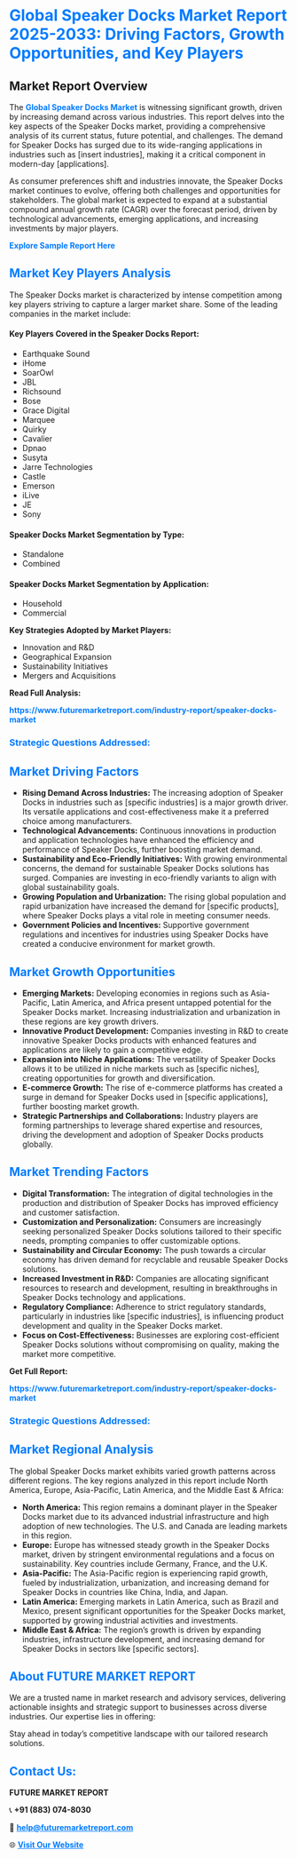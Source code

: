 <h1 style="color: #007BFF;">Global Speaker Docks Market Report 2025-2033: Driving Factors, Growth Opportunities, and Key Players</h1>

<section id="overview">
<h2>Market Report Overview</h2>
<p>The <a href="https://www.futuremarketreport.com/industry-report/speaker-docks-market" style="color: #007BFF; text-decoration: none;"><strong>Global Speaker Docks Market</strong></a> is witnessing significant growth, driven by increasing demand across various industries. This report delves into the key aspects of the Speaker Docks market, providing a comprehensive analysis of its current status, future potential, and challenges. The demand for Speaker Docks has surged due to its wide-ranging applications in industries such as [insert industries], making it a critical component in modern-day [applications].</p>
<p>As consumer preferences shift and industries innovate, the Speaker Docks market continues to evolve, offering both challenges and opportunities for stakeholders. The global market is expected to expand at a substantial compound annual growth rate (CAGR) over the forecast period, driven by technological advancements, emerging applications, and increasing investments by major players.</p>
</section>

<section id="overview">
<p><a href="https://www.futuremarketreport.com/request-sample/reportId=115848" style="color: #007BFF; text-decoration: none;"><strong>Explore Sample Report Here</strong></a></p>
</section>

<section id="key-players">
<h2 style="color: #007BFF;">Market Key Players Analysis</h2>
<p>The Speaker Docks market is characterized by intense competition among key players striving to capture a larger market share. Some of the leading companies in the market include:</p>
<h4>Key Players Covered in the Speaker Docks Report:</h4>
<ul><li>Earthquake Sound</li><li>iHome</li><li>SoarOwl</li><li>JBL</li><li>Richsound</li><li>Bose</li><li>Grace Digital</li><li>Marquee</li><li>Quirky</li><li>Cavalier</li><li>Dpnao</li><li>Susyta</li><li>Jarre Technologies</li><li>Castle</li><li>Emerson</li><li>iLive</li><li>JE</li><li>Sony</li></ul>
<h4>Speaker Docks Market Segmentation by Type:</h4>
<ul><li>Standalone</li><li>Combined</li></ul>

<h4>Speaker Docks Market Segmentation by Application:</h4>
<ul><li>Household</li><li>Commercial</li></ul>
<p><strong>Key Strategies Adopted by Market Players:</strong></p>
<ul>
<li>Innovation and R&D</li>
<li>Geographical Expansion</li>
<li>Sustainability Initiatives</li>
<li>Mergers and Acquisitions</li>
</ul>
</section>

<section>
<p><strong>Read Full Analysis: </strong></p><a href="https://www.futuremarketreport.com/industry-report/speaker-docks-market" style="color: #007BFF; text-decoration: none;"><strong>https://www.futuremarketreport.com/industry-report/speaker-docks-market</strong></a>
<h3 style="color: #007BFF;">Strategic Questions Addressed:</h3>
</section>

<section id="driving-factors">
<h2 style="color: #007BFF;">Market Driving Factors</h2>
<ul>
<li><strong>Rising Demand Across Industries:</strong> The increasing adoption of Speaker Docks in industries such as [specific industries] is a major growth driver. Its versatile applications and cost-effectiveness make it a preferred choice among manufacturers.</li>
<li><strong>Technological Advancements:</strong> Continuous innovations in production and application technologies have enhanced the efficiency and performance of Speaker Docks, further boosting market demand.</li>
<li><strong>Sustainability and Eco-Friendly Initiatives:</strong> With growing environmental concerns, the demand for sustainable Speaker Docks solutions has surged. Companies are investing in eco-friendly variants to align with global sustainability goals.</li>
<li><strong>Growing Population and Urbanization:</strong> The rising global population and rapid urbanization have increased the demand for [specific products], where Speaker Docks plays a vital role in meeting consumer needs.</li>
<li><strong>Government Policies and Incentives:</strong> Supportive government regulations and incentives for industries using Speaker Docks have created a conducive environment for market growth.</li>
</ul>
</section>

<section id="growth-opportunities">
<h2 style="color: #007BFF;">Market Growth Opportunities</h2>
<ul>
<li><strong>Emerging Markets:</strong> Developing economies in regions such as Asia-Pacific, Latin America, and Africa present untapped potential for the Speaker Docks market. Increasing industrialization and urbanization in these regions are key growth drivers.</li>
<li><strong>Innovative Product Development:</strong> Companies investing in R&D to create innovative Speaker Docks products with enhanced features and applications are likely to gain a competitive edge.</li>
<li><strong>Expansion into Niche Applications:</strong> The versatility of Speaker Docks allows it to be utilized in niche markets such as [specific niches], creating opportunities for growth and diversification.</li>
<li><strong>E-commerce Growth:</strong> The rise of e-commerce platforms has created a surge in demand for Speaker Docks used in [specific applications], further boosting market growth.</li>
<li><strong>Strategic Partnerships and Collaborations:</strong> Industry players are forming partnerships to leverage shared expertise and resources, driving the development and adoption of Speaker Docks products globally.</li>
</ul>
</section>

<section id="trending-factors">
<h2 style="color: #007BFF;">Market Trending Factors</h2>
<ul>
<li><strong>Digital Transformation:</strong> The integration of digital technologies in the production and distribution of Speaker Docks has improved efficiency and customer satisfaction.</li>
<li><strong>Customization and Personalization:</strong> Consumers are increasingly seeking personalized Speaker Docks solutions tailored to their specific needs, prompting companies to offer customizable options.</li>
<li><strong>Sustainability and Circular Economy:</strong> The push towards a circular economy has driven demand for recyclable and reusable Speaker Docks solutions.</li>
<li><strong>Increased Investment in R&D:</strong> Companies are allocating significant resources to research and development, resulting in breakthroughs in Speaker Docks technology and applications.</li>
<li><strong>Regulatory Compliance:</strong> Adherence to strict regulatory standards, particularly in industries like [specific industries], is influencing product development and quality in the Speaker Docks market.</li>
<li><strong>Focus on Cost-Effectiveness:</strong> Businesses are exploring cost-efficient Speaker Docks solutions without compromising on quality, making the market more competitive.</li>
</ul>
</section>

<section>
<p><strong>Get Full Report: </strong></p><a href="https://www.futuremarketreport.com/industry-report/speaker-docks-market" style="color: #007BFF; text-decoration: none;"><strong>https://www.futuremarketreport.com/industry-report/speaker-docks-market</strong></a>
<h3 style="color: #007BFF;">Strategic Questions Addressed:</h3>
</section>


<section id="regional-analysis">
<h2 style="color: #007BFF;">Market Regional Analysis</h2>
<p>The global Speaker Docks market exhibits varied growth patterns across different regions. The key regions analyzed in this report include North America, Europe, Asia-Pacific, Latin America, and the Middle East & Africa:</p>
<ul>
<li><strong>North America:</strong> This region remains a dominant player in the Speaker Docks market due to its advanced industrial infrastructure and high adoption of new technologies. The U.S. and Canada are leading markets in this region.</li>
<li><strong>Europe:</strong> Europe has witnessed steady growth in the Speaker Docks market, driven by stringent environmental regulations and a focus on sustainability. Key countries include Germany, France, and the U.K.</li>
<li><strong>Asia-Pacific:</strong> The Asia-Pacific region is experiencing rapid growth, fueled by industrialization, urbanization, and increasing demand for Speaker Docks in countries like China, India, and Japan.</li>
<li><strong>Latin America:</strong> Emerging markets in Latin America, such as Brazil and Mexico, present significant opportunities for the Speaker Docks market, supported by growing industrial activities and investments.</li>
<li><strong>Middle East & Africa:</strong> The region’s growth is driven by expanding industries, infrastructure development, and increasing demand for Speaker Docks in sectors like [specific sectors].</li>
</ul>
</section>

<footer>
<h2 style="color: #007BFF;">About FUTURE MARKET REPORT</h2>
<p>We are a trusted name in market research and advisory services, delivering actionable insights and strategic support to businesses across diverse industries. Our expertise lies in offering:</p>

<p>Stay ahead in today’s competitive landscape with our tailored research solutions.</p>

<h2 style="color: #007BFF;">Contact Us:</h2>
<p><strong>FUTURE MARKET REPORT</strong></p>
<p>📞 <strong>+91 (883) 074-8030</strong></p>
<p>📧 <strong><a href="mailto:help@futuremarketreport.com" style="color: #007BFF;">help@futuremarketreport.com</a></strong></p>
<p>🌐 <strong><a href="https://www.futuremarketreport.com/" style="color: #007BFF;">Visit Our Website</a></strong></p>
</footer>